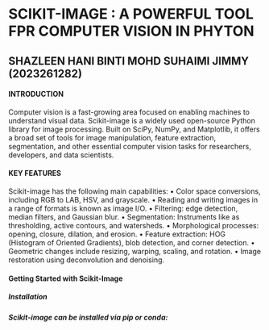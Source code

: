 <h1>SCIKIT-IMAGE : A POWERFUL TOOL FPR COMPUTER VISION IN PHYTON</h1>
<h2>SHAZLEEN HANI BINTI MOHD SUHAIMI JIMMY (2023261282)</h2>

<h4>INTRODUCTION</h4>
Computer vision is a fast-growing area focused on enabling machines to understand visual data. Scikit-image is a widely used open-source Python library for image processing. Built on SciPy, NumPy, and Matplotlib, it offers a broad set of tools for image manipulation, feature extraction, segmentation, and other essential computer vision tasks for researchers, developers, and data scientists.
<h4>KEY FEATURES</h4>
Scikit-image has the following main capabilities:
  • Color space conversions, including RGB to LAB, HSV, and grayscale.
  • Reading and writing images in a range of formats is known as image I/O.
  • Filtering: edge detection, median filters, and Gaussian blur.
  • Segmentation: Instruments like as thresholding, active contours, and watersheds.
  • Morphological processes: opening, closure, dilation, and erosion.
  • Feature extraction: HOG (Histogram of Oriented Gradients), blob detection, and corner detection.
  • Geometric changes include resizing, warping, scaling, and rotation.
  • Image restoration using deconvolution and denoising.
<h4>Getting Started with Scikit-Image</h4>
  <h5>Installation</h5>
  <h5>Scikit-image can be installed via pip or conda:</h5>
